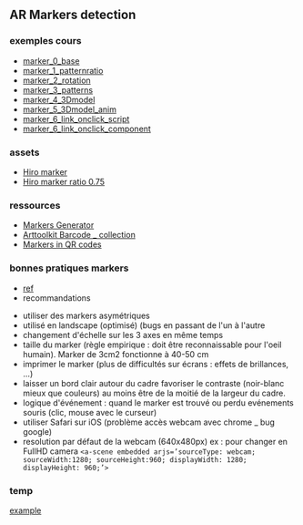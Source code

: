 ## AR Markers detection

### exemples cours
* [marker_0_base](./marker_0_base.html)
* [marker_1_patternratio](./marker_1_patternratio.html)
* [marker_2_rotation](./marker_2_rotation.html)
* [marker_3_patterns](./marker_3_patterns.html)
* [marker_4_3Dmodel](./marker_4_3Dmodel.html)
* [marker_5_3Dmodel_anim](./marker_5_3Dmodel_anim.html)
* [marker_6_link_onclick_script](./marker_6_link_onclick_script.html)
* [marker_6_link_onclick_component](./marker_6_link_onclick_component.html)

### assets
* [Hiro marker](./assets/images/hiro.png)
* [Hiro marker ratio 0.75](./assets/images/hiro_0.75.png)

### ressources
* [Markers Generator](https://jeromeetienne.github.io/AR.js/three.js/examples/marker-training/examples/generator.html)
* [Arttoolkit Barcode _ collection](https://github.com/AR-js-org/artoolkit-barcode-markers-collection)
* [Markers in QR codes](https://medium.com/chialab-open-source/how-to-deliver-ar-on-the-web-only-with-a-qr-code-e24b7b61f8cb)

### bonnes pratiques markers
* [ref](https://medium.com/chialab-open-source/10-tips-to-enhance-your-ar-js-app-8b44c6faffca)
* recommandations
- utiliser des markers asymétriques
- utilisé en landscape (optimisé) (bugs en passant de l'un à l'autre
- changement d'échelle sur les 3 axes en même temps
- taille du marker (règle empirique : doit être reconnaissable pour l'oeil humain). Marker de 3cm2 fonctionne à 40-50 cm
- imprimer le marker (plus de difficultés sur écrans : effets de brillances, …)
- laisser un bord clair autour du cadre
favoriser le contraste (noir-blanc mieux que couleurs)
au moins être de la moitié de la largeur du cadre.
- logique d'événement :
quand le marker est trouvé ou perdu
evénements souris (clic, mouse avec le curseur)
- utiliser Safari sur iOS (problème accès webcam avec chrome _ bug google)
- resolution par défaut de la webcam (640x480px)
ex : pour changer en FullHD camera
`<a-scene embedded arjs=’sourceType: webcam; sourceWidth:1280; sourceHeight:960; displayWidth: 1280; displayHeight: 960;’>`

### temp
[example](https://github.com/AR-js-org/AR.js/tree/master/aframe/examples/marker-based)
